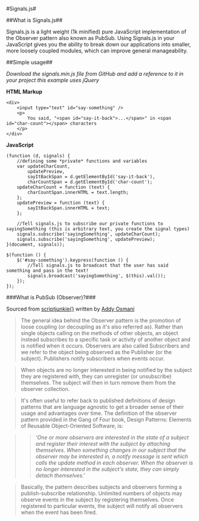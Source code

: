 #Signals.js#

##What is Signals.js##

Signals.js is a light weight (1k minified) pure JavaScript implementation of the Observer pattern also known as PubSub. Using Signals.js in your JavaScript gives you the ability to break down our applications into smaller, more loosely coupled modules, which can improve general manageability.

##Simple usage##

*Download the signals.min.js file from GitHub and add a reference to it in your project*
*this example uses jQuery*
	
**HTML Markup**

	<div>
		<input type="text" id="say-something" />
		<p>
			You said, "<span id="say-it-back">...</span>" in <span id="char-count"></span> characters
		</p>
	</div>
	
**JavaScript**
	
	(function (d, signals) {
		//defining some *private* functions and variables
		var updateCharCount,
			updatePreview,
			sayItBackSpan = d.getElementById('say-it-back'),
			charCountSpan = d.getElementById('char-count');
		updateCharCount = function (text) {
			charCountSpan.innerHTML = text.length;
		};
		updatePreview = function (text) {
			sayItBackSpan.innerHTML = text;
		};

		//Tell signals.js to subscribe our private functions to sayingSomething (this is arbitrary text, you create the signal types)
		signals.subscribe('sayingSomething', updateCharCount);
		signals.subscribe('sayingSomething', updatePreview);
	}(document, signals));

	$(function () {
		$('#say-something').keypress(function () {
			//Tell signals.js to broadcast that the user has said something and pass in the text!
			signals.broadcast('sayingSomething', $(this).val());
		});
	});

###What is PubSub (Observer)?###

Sourced from [scriptjunkie{}](http://msdn.microsoft.com/en-us/scriptjunkie/hh201955.aspx) written by [Addy Osmani](http://addyosmani.com/blog/)
> The general idea behind the Observer pattern is the promotion of loose coupling (or decoupling as it's also referred as). Rather than single objects calling on the methods of other objects, an object instead   subscribes to a specific task or activity of another object and is notified when it occurs. Observers are also called Subscribers and we refer to the object being observed as the Publisher (or the subject). Publishers notify subscribers when events occur.

> When objects are no longer interested in being notified by the subject they are registered with, they can unregister (or unsubscribe) themselves. The subject will then in turn remove them from the observer collection. 

> It's often useful to refer back to published definitions of design patterns that are language agnostic to get a broader sense of their usage and advantages over time. The definition of the observer pattern provided in the Gang of Four book, Design Patterns: Elements of Reusable Object-Oriented Software, is:

>> *'One or more observers are interested in the state of a subject and register their interest with the subject by attaching themselves. When something changes in our subject that the observer may be interested in, a notify message is sent which calls the update method in each observer. When the observer is no longer interested in the subject's state, they can simply detach themselves.'*

> Basically, the pattern describes subjects and observers forming a publish-subscribe relationship. Unlimited numbers of objects may observe events in the subject by registering themselves. Once  registered to particular events, the subject will notify all observers when the event has been fired. 